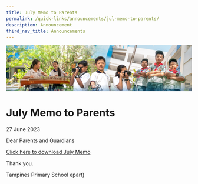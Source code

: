 ```yaml
---
title: July Memo to Parents
permalink: /quick-links/announcements/jul-memo-to-parents/
description: Announcement
third_nav_title: Announcements
---
```

![](/images/AboutUs.jpg)

July Memo to Parents
========================
27 June 2023

Dear Parents and Guardians

[Click here to download July Memo](/for-parents/letters-to-parents/)


Thank you.

Tampines Primary School
epart)